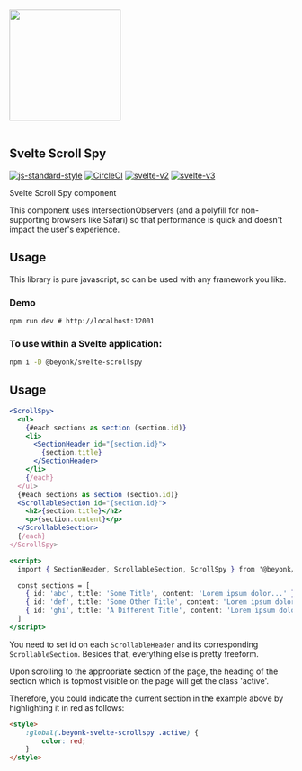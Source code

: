 <a href="https://beyonk.com">
    <br />
    <br />
    <img src="https://user-images.githubusercontent.com/218949/144224348-1b3a20d5-d68e-4a7a-b6ac-6946f19f4a86.png" width="198" />
    <br />
    <br />
</a>

## Svelte Scroll Spy

[![js-standard-style](https://img.shields.io/badge/code%20style-standard-brightgreen.svg)](http://standardjs.com) [![CircleCI](https://circleci.com/gh/beyonk-adventures/svelte-scrollspy.svg?style=shield)](https://circleci.com/gh/beyonk-adventures/svelte-scrollspy) [![svelte-v2](https://img.shields.io/badge/svelte-v2-orange.svg)](https://v2.svelte.dev) [![svelte-v3](https://img.shields.io/badge/svelte-v3-blueviolet.svg)](https://svelte.dev)

Svelte Scroll Spy component

This component uses IntersectionObservers (and a polyfill for non-supporting browsers like Safari) so that performance is quick and doesn't impact the user's experience.

## Usage

This library is pure javascript, so can be used with any framework you like.

### Demo

```
npm run dev # http://localhost:12001
```

### To use within a Svelte application:

```bash
npm i -D @beyonk/svelte-scrollspy
```

## Usage

```jsx
<ScrollSpy>
  <ul>
    {#each sections as section (section.id)}
    <li>
      <SectionHeader id="{section.id}">
        {section.title}
      </SectionHeader>
    </li>
    {/each}
  </ul>
  {#each sections as section (section.id)}
  <ScrollableSection id="{section.id}">
    <h2>{section.title}</h2>
    <p>{section.content}</p>
  </ScrollableSection>
  {/each}
</ScrollSpy>

<script>
  import { SectionHeader, ScrollableSection, ScrollSpy } from '@beyonk/svelte-scrollspy'

  const sections = [
    { id: 'abc', title: 'Some Title', content: 'Lorem ipsum dolor...' },
    { id: 'def', title: 'Some Other Title', content: 'Lorem ipsum dolor...' },
    { id: 'ghi', title: 'A Different Title', content: 'Lorem ipsum dolor...' }
  ]
</script>
```

You need to set id on each `ScrollableHeader` and its corresponding `ScrollableSection`. Besides that, everything else is pretty freeform.

Upon scrolling to the appropriate section of the page, the heading of the section which is topmost visible on the page will get the class 'active'.

Therefore, you could indicate the current section in the example above by highlighting it in red as follows:

```html
<style>
	:global(.beyonk-svelte-scrollspy .active) {
		color: red;
	}
</style>
```
